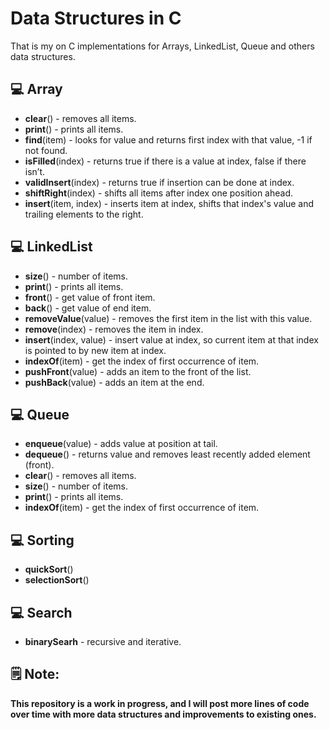 # Data Structures in C

That is my on C implementations for Arrays, LinkedList, Queue and others data structures. 

## 💻 Array

- **clear**() - removes all items.
- **print**() - prints all items.
- **find**(item) - looks for value and returns first index with that value, -1 if not found.
- **isFilled**(index) - returns true if there is a value at index, false if there isn’t.
- **validInsert**(index) - returns true if insertion can be done at index.
- **shiftRight**(index) - shifts all items after index one position ahead.
- **insert**(item, index) - inserts item at index, shifts that index's value and trailing elements to the right.

## 💻 LinkedList

- **size**() - number of items.
- **print**() - prints all items.
- **front**() - get value of front item.
- **back**() - get value of end item.
- **removeValue**(value) - removes the first item in the list with this value.
- **remove**(index) - removes the item in index.
- **insert**(index, value) - insert value at index, so current item at that index is pointed to by new item at index.
- **indexOf**(item) - get the index of first occurrence of item.
- **pushFront**(value) - adds an item to the front of the list.
- **pushBack**(value) - adds an item at the end.

## 💻 Queue

- **enqueue**(value) - adds value at position at tail.
- **dequeue**() - returns value and removes least recently added element (front).
- **clear**() - removes all items.
- **size**() - number of items.
- **print**() - prints all items.
- **indexOf**(item) - get the index of first occurrence of item.

## 💻 Sorting

- **quickSort**()
- **selectionSort**()

## 💻 Search

- **binarySearh** - recursive and iterative.

## 🗒️ Note:

**This repository is a work in progress, and I will post more lines of code over time with more data structures and improvements to existing ones.**
